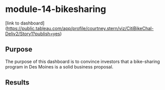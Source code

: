 # module-14-bikesharing

[link to dashboard] (https://public.tableau.com/app/profile/courtney.stern/viz/CitiBikeChal-Deliv2/Story1?publish=yes)

## Purpose
The purpose of this dashboard is to convince investors that a bike-sharing program in Des Moines is a solid business proposal. 

## Results


